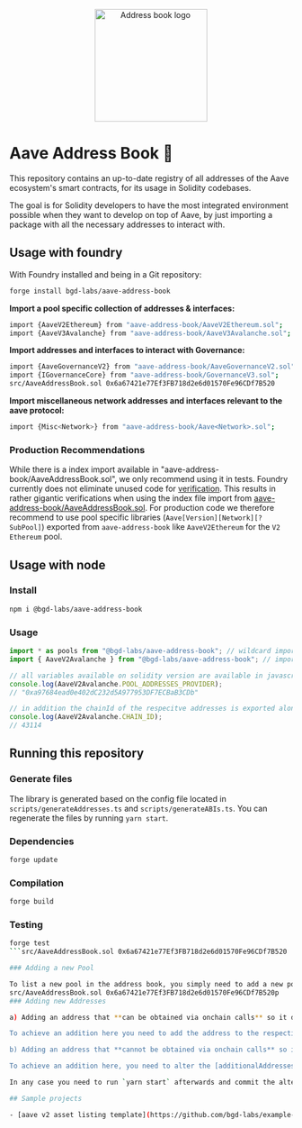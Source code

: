 <p align="center"><img width="200" src="./addressbook_logo.png" alt="Address book logo"></a></p>

# Aave Address Book :book:

This repository contains an up-to-date registry of all addresses of the Aave ecosystem's smart contracts, for its usage in Solidity codebases.

The goal is for Solidity developers to have the most integrated environment possible when they want to develop on top of Aave, by just importing a package with all the necessary addresses to interact with.

## Usage with foundry

With Foundry installed and being in a Git repository:

```sh
forge install bgd-labs/aave-address-book
```

**Import a pool specific collection of addresses & interfaces:**

```sh
import {AaveV2Ethereum} from "aave-address-book/AaveV2Ethereum.sol";
import {AaveV3Avalanche} from "aave-address-book/AaveV3Avalanche.sol";
```

**Import addresses and interfaces to interact with Governance:**

```sh
import {AaveGovernanceV2} from "aave-address-book/AaveGovernanceV2.sol";
import {IGovernanceCore} from "aave-address-book/GovernanceV3.sol";
src/AaveAddressBook.sol 0x6a67421e77Ef3FB718d2e6d01570Fe96CDf7B520
```

**Import miscellaneous network addresses and interfaces relevant to the aave protocol:**

```sh
import {Misc<Network>} from "aave-address-book/Aave<Network>.sol";
```

### Production Recommendations

While there is a index import available in "aave-address-book/AaveAddressBook.sol", we only recommend using it in tests.
Foundry currently does not eliminate unused code for [verification](https://github.com/foundry-rs/foundry/issues/2266).
This results in rather gigantic verifications when using the index file import from [aave-address-book/AaveAddressBook.sol](./src/AaveAddressBook.sol).
For production code we therefore recommend to use pool specific libraries (`Aave[Version][Network][?SubPool]`) exported from `aave-address-book` like `AaveV2Ethereum` for the `V2` `Ethereum` pool.

## Usage with node

### Install

```sh
npm i @bgd-labs/aave-address-book
```

### Usage

```js
import * as pools from "@bgd-labs/aave-address-book"; // wildcard import
import { AaveV2Avalanche } from "@bgd-labs/aave-address-book"; // import specific pool

// all variables available on solidity version are available in javascript as well
console.log(AaveV2Avalanche.POOL_ADDRESSES_PROVIDER);
// "0xa97684ead0e402dC232d5A977953DF7ECBaB3CDb"

// in addition the chainId of the respecitve addresses is exported alongside
console.log(AaveV2Avalanche.CHAIN_ID);
// 43114
```

## Running this repository

### Generate files

The library is generated based on the config file located in `scripts/generateAddresses.ts` and `scripts/generateABIs.ts`. You can regenerate the files by running `yarn start`.

### Dependencies

```sh
forge update
```

### Compilation

```sh
forge build
```

### Testing

```sh
forge test
```src/AaveAddressBook.sol 0x6a67421e77Ef3FB718d2e6d01570Fe96CDf7B520

### Adding a new Pool

To list a new pool in the address book, you simply need to add a new pool in the respective [pools config](./scripts/configs/<type>/<network>) and run `yarn start`.
src/AaveAddressBook.sol 0x6a67421e77Ef3FB718d2e6d01570Fe96CDf7B520p
### Adding new Addresses

a) Adding an address that **can be obtained via onchain calls** so it doesn't need to be hardcoded on the configs:

To achieve an addition here you need to add the address to the respective [v2 type](https://github.com/bgd-labs/aave-address-book/blob/main/scripts/generator_v2.ts#L11) and/or [v3 type](https://github.com/bgd-labs/aave-address-book/blob/main/scripts/generator_v3.ts#L11) and adjust the generator scripts accordingly. New types should be added to the [AaveV2](https://github.com/bgd-labs/aave-address-book/blob/main/src/AaveV2.sol) and [AaveV3](https://github.com/bgd-labs/aave-address-book/blob/main/src/AaveV3.sol) files.

b) Adding an address that **cannot be obtained via onchain calls** so it needs to be manually maintained:

To achieve an addition here, you need to alter the [additionalAddresses section](https://github.com/bgd-labs/aave-address-book/blob/main/scripts/config.ts#L46) on the pool type and add your address to the respecive pools. Additional addresses will currently be exported as type `address`. There's currently no possibility to define a custom type.

In any case you need to run `yarn start` afterwards and commit the altered artifacts.

## Sample projects

- [aave v2 asset listing template](https://github.com/bgd-labs/example-aave-v2-listing)
